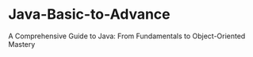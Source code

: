 # Java-Basic-to-Advance
A Comprehensive Guide to Java: From Fundamentals to Object-Oriented Mastery

